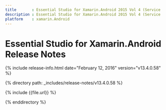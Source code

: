 ```yaml
---
title       : Essential Studio for Xamarin.Android 2015 Vol 4 (Service Pack 1) Release Notes
description : Essential Studio for Xamarin.Android 2015 Vol 4 (Service Pack 1) Release Notes
platform    : xamarin.Android
---
```


# Essential Studio for Xamarin.Android Release Notes

{% include release-info.html date="February 12, 2016" version="v13.4.0.58" %}

{% directory path: _includes/release-notes/v13.4.0.58 %}


{% include {{file.url}} %}

{% enddirectory %}